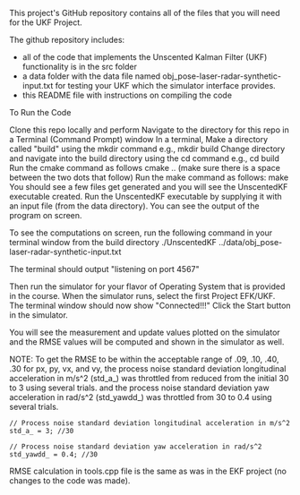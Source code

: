 This project's GitHub repository contains all of the files that you will need for the UKF Project. 

The github repository includes:
- all of the code that implements the Unscented Kalman Filter (UKF) functionality is in the src folder
- a data folder with the data file named obj_pose-laser-radar-synthetic-input.txt for testing your UKF which the simulator interface provides.
- this README file with instructions on compiling the code

To Run the Code

Clone this repo locally and perform
Navigate to the directory for this repo in a Terminal (Command Prompt) window
In a terminal, Make a directory called "build" using the mkdir command e.g., mkdir build
Change directory and navigate into the build directory using the cd command e.g., cd build
Run the cmake command as follows cmake .. (make sure there is a space between the two dots that follow)
Run the make command as follows: make
You should see a few files get generated and you will see the UnscentedKF executable created.
Run the UnscentedKF executable by supplying it with an input file (from the data directory). 
You can see the output of the program on screen.

To see the computations on screen, run the following command in your terminal window from the build directory
./UnscentedKF ../data/obj_pose-laser-radar-synthetic-input.txt 

The terminal should output "listening on port 4567" 

Then run the simulator for your flavor of Operating System that is provided in the course. 
When the simulator runs, select the first Project EFK/UKF. 
The terminal window should now show "Connected!!!" 
Click the Start button in the simulator. 

You will see the measurement and update values plotted on the simulator and the RMSE values will be computed and shown in the simulator as well.


NOTE:
To get the RMSE to be within the acceptable range of .09, .10, .40, .30 for px, py, vx, and vy, the process noise standard deviation longitudinal acceleration in m/s^2 (std_a_) was throttled from reduced from the initial 30 to 3 using several trials. 
and the process noise standard deviation yaw acceleration in rad/s^2 (std_yawdd_) was throttled from 30 to 0.4 using several trials.  
    
    // Process noise standard deviation longitudinal acceleration in m/s^2
    std_a_ = 3; //30
    
    // Process noise standard deviation yaw acceleration in rad/s^2
    std_yawdd_ = 0.4; //30

RMSE calculation in tools.cpp file is the same as was in the EKF project (no changes to the code was made). 
